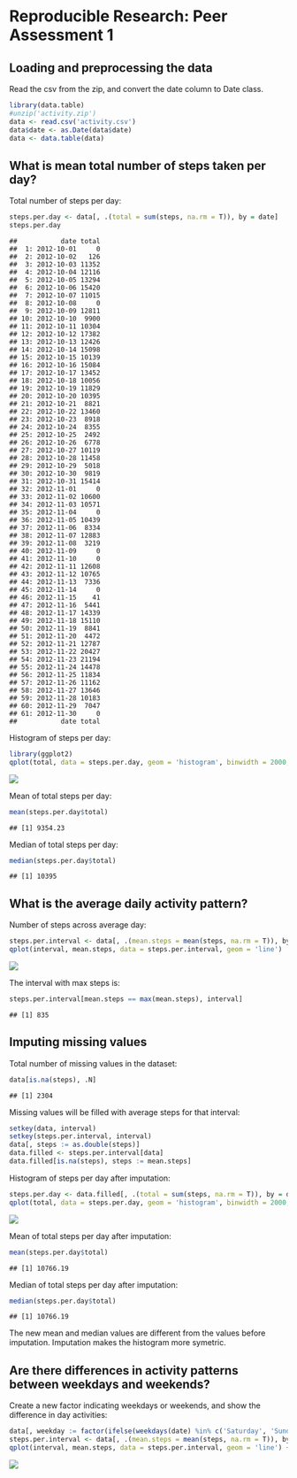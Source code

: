 # Reproducible Research: Peer Assessment 1


## Loading and preprocessing the data

Read the csv from the zip, and convert the date column to Date class.

```r
library(data.table)
#unzip('activity.zip')
data <- read.csv('activity.csv')
data$date <- as.Date(data$date)
data <- data.table(data)
```


## What is mean total number of steps taken per day?
Total number of steps per day:

```r
steps.per.day <- data[, .(total = sum(steps, na.rm = T)), by = date]
steps.per.day
```

```
##           date total
##  1: 2012-10-01     0
##  2: 2012-10-02   126
##  3: 2012-10-03 11352
##  4: 2012-10-04 12116
##  5: 2012-10-05 13294
##  6: 2012-10-06 15420
##  7: 2012-10-07 11015
##  8: 2012-10-08     0
##  9: 2012-10-09 12811
## 10: 2012-10-10  9900
## 11: 2012-10-11 10304
## 12: 2012-10-12 17382
## 13: 2012-10-13 12426
## 14: 2012-10-14 15098
## 15: 2012-10-15 10139
## 16: 2012-10-16 15084
## 17: 2012-10-17 13452
## 18: 2012-10-18 10056
## 19: 2012-10-19 11829
## 20: 2012-10-20 10395
## 21: 2012-10-21  8821
## 22: 2012-10-22 13460
## 23: 2012-10-23  8918
## 24: 2012-10-24  8355
## 25: 2012-10-25  2492
## 26: 2012-10-26  6778
## 27: 2012-10-27 10119
## 28: 2012-10-28 11458
## 29: 2012-10-29  5018
## 30: 2012-10-30  9819
## 31: 2012-10-31 15414
## 32: 2012-11-01     0
## 33: 2012-11-02 10600
## 34: 2012-11-03 10571
## 35: 2012-11-04     0
## 36: 2012-11-05 10439
## 37: 2012-11-06  8334
## 38: 2012-11-07 12883
## 39: 2012-11-08  3219
## 40: 2012-11-09     0
## 41: 2012-11-10     0
## 42: 2012-11-11 12608
## 43: 2012-11-12 10765
## 44: 2012-11-13  7336
## 45: 2012-11-14     0
## 46: 2012-11-15    41
## 47: 2012-11-16  5441
## 48: 2012-11-17 14339
## 49: 2012-11-18 15110
## 50: 2012-11-19  8841
## 51: 2012-11-20  4472
## 52: 2012-11-21 12787
## 53: 2012-11-22 20427
## 54: 2012-11-23 21194
## 55: 2012-11-24 14478
## 56: 2012-11-25 11834
## 57: 2012-11-26 11162
## 58: 2012-11-27 13646
## 59: 2012-11-28 10183
## 60: 2012-11-29  7047
## 61: 2012-11-30     0
##           date total
```

Histogram of steps per day:

```r
library(ggplot2)
qplot(total, data = steps.per.day, geom = 'histogram', binwidth = 2000, color = I('white'))
```

![](PA1_template_files/figure-html/unnamed-chunk-3-1.png)<!-- -->

Mean of total steps per day:

```r
mean(steps.per.day$total)
```

```
## [1] 9354.23
```

Median of total steps per day:

```r
median(steps.per.day$total)
```

```
## [1] 10395
```

## What is the average daily activity pattern?

Number of steps across average day:

```r
steps.per.interval <- data[, .(mean.steps = mean(steps, na.rm = T)), by = interval]
qplot(interval, mean.steps, data = steps.per.interval, geom = 'line')
```

![](PA1_template_files/figure-html/unnamed-chunk-6-1.png)<!-- -->

The interval with max steps is:

```r
steps.per.interval[mean.steps == max(mean.steps), interval]
```

```
## [1] 835
```

## Imputing missing values

Total number of missing values in the dataset:

```r
data[is.na(steps), .N]
```

```
## [1] 2304
```

Missing values will be filled with average steps for that interval:

```r
setkey(data, interval)
setkey(steps.per.interval, interval)
data[, steps := as.double(steps)]
data.filled <- steps.per.interval[data]
data.filled[is.na(steps), steps := mean.steps]
```

Histogram of steps per day after imputation:

```r
steps.per.day <- data.filled[, .(total = sum(steps, na.rm = T)), by = date]
qplot(total, data = steps.per.day, geom = 'histogram', binwidth = 2000, color = I('white'))
```

![](PA1_template_files/figure-html/unnamed-chunk-10-1.png)<!-- -->

Mean of total steps per day after imputation:

```r
mean(steps.per.day$total)
```

```
## [1] 10766.19
```

Median of total steps per day after imputation:

```r
median(steps.per.day$total)
```

```
## [1] 10766.19
```

The new mean and median values are different from the values before imputation. Imputation makes the histogram more symetric.

## Are there differences in activity patterns between weekdays and weekends?

Create a new factor indicating weekdays or weekends, and show the difference in day activities:

```r
data[, weekday := factor(ifelse(weekdays(date) %in% c('Saturday', 'Sunday'), 'Weekend', 'Weekday'))]
steps.per.interval <- data[, .(mean.steps = mean(steps, na.rm = T)), by = .(interval, weekday)]
qplot(interval, mean.steps, data = steps.per.interval, geom = 'line') + facet_wrap(~weekday, ncol = 1)
```

![](PA1_template_files/figure-html/unnamed-chunk-13-1.png)<!-- -->


